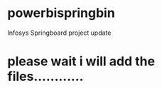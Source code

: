 # powerbispringbin
Infosys Springboard project update
# please wait i will add the files............
